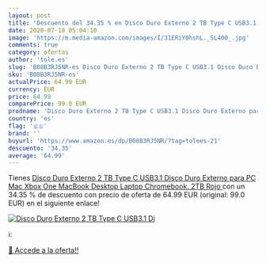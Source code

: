 ```yaml
---
layout: post
title: 'Descuento del 34.35 % en Disco Duro Externo 2 TB Type C USB3.1 Di'
date: 2020-07-18 05:04:10
image: 'https://m.media-amazon.com/images/I/31ERiY0hshL._SL400_.jpg'
comments: true
category: ofertas
author: 'tole.es'
slug: 'B08B3RJ5NR-es Disco Duro Externo 2 TB Type C USB3.1 Disco Duro Externo...'
sku: 'B08B3RJ5NR-es'
actualPrice: 64.99 EUR
currency: EUR
price: 64.99
comparePrice: 99.0 EUR
prodname: 'Disco Duro Externo 2 TB Type C USB3.1 Disco Duro Externo para PC  Mac  Xbox One  MacBook  Desktop  Laptop  Chromebook. 2TB Rojo '
country: 'es'
flag: '🇪🇸'
brand: ''
buyurl: 'https://www.amazon.es/dp/B08B3RJ5NR/?tag=tolees-21'
descuento: '34.35'
average: '64.99'
---
```


Tienes [Disco Duro Externo 2 TB Type C USB3.1 Disco Duro Externo para PC  Mac  Xbox One  MacBook  Desktop  Laptop  Chromebook. 2TB Rojo ](https://www.amazon.es/dp/B08B3RJ5NR/?tag=tolees-21) con un 34.35 % de descuento con precio de oferta de 64.99 EUR (original: 99.0 EUR) en el siguiente enlace!

[![Disco Duro Externo 2 TB Type C USB3.1 Di](https://m.media-amazon.com/images/I/31ERiY0hshL._SL400_.jpg)](https://www.amazon.es/dp/B08B3RJ5NR/?tag=tolees-21)

ℹ️:


[🛒 Accede a la oferta!!](https://www.amazon.es/dp/B08B3RJ5NR/?tag=tolees-21)
